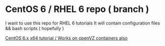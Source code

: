 CentOS 6 / RHEL 6 repo ( branch )
==================================

I want to use this repo for RHEL 6 tutorials
It will contain configuration files && bash scripts ( hopefully )


[CentOS 6.x x64 tutorial / Works on openVZ containers also](https://github.com/cybernet/linux/blob/centos/tutorials/CentOS_6_mysql_nginx_php-fpm_pure-ftpd)
